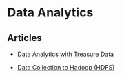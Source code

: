 # Data Analytics


## Articles

-   [Data Analytics with Treasure Data](/articles/http-to-td.md)


-   [Data Collection to Hadoop (HDFS)](/articles/http-to-hdfs.md)
